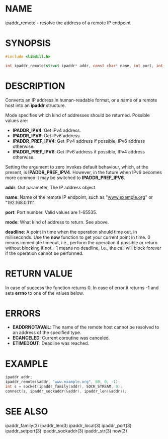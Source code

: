 # NAME

ipaddr_remote - resolve the address of a remote IP endpoint

# SYNOPSIS

```c
#include <libdill.h>

int ipaddr_remote(struct ipaddr* addr, const char* name, int port, int mode, int64_t deadline);
```

# DESCRIPTION

Converts an IP address in human-readable format, or a name of a
remote host into an **ipaddr** structure.

Mode specifies which kind of addresses should be returned. Possible
values are:

* **IPADDR_IPV4**: Get IPv4 address.
* **IPADDR_IPV6**: Get IPv6 address.
* **IPADDR_PREF_IPV4**: Get IPv4 address if possible, IPv6 address otherwise.
* **IPADDR_PREF_IPV6**: Get IPv6 address if possible, IPv4 address otherwise.

Setting the argument to zero invokes default behaviour, which, at the
present, is **IPADDR_PREF_IPV4**. However, in the future when IPv6 becomes
more common it may be switched to **IPADDR_PREF_IPV6**.

**addr**: Out parameter, The IP address object.

**name**: Name of the remote IP endpoint, such as "www.example.org" or "192.168.0.111".

**port**: Port number. Valid values are 1-65535.

**mode**: What kind of address to return. See above.

**deadline**: A point in time when the operation should time out, in milliseconds. Use the **now** function to get your current point in time. 0 means immediate timeout, i.e., perform the operation if possible or return without blocking if not. -1 means no deadline, i.e., the call will block forever if the operation cannot be performed.

# RETURN VALUE

In case of success the function returns 0. In case of error it returns -1 and sets **errno** to one of the values below.

# ERRORS

* **EADDRNOTAVAIL**: The name of the remote host cannot be resolved to an address of the specified type.
* **ECANCELED**: Current coroutine was canceled.
* **ETIMEDOUT**: Deadline was reached.

# EXAMPLE

```c
ipaddr addr;
ipaddr_remote(&addr, "www.example.org", 80, 0, -1);
int s = socket(ipaddr_family(addr), SOCK_STREAM, 0);
connect(s, ipaddr_sockaddr(&addr), ipaddr_len(&addr));
```
# SEE ALSO

ipaddr_family(3) ipaddr_len(3) ipaddr_local(3) ipaddr_port(3) ipaddr_setport(3) ipaddr_sockaddr(3) ipaddr_str(3) now(3) 
